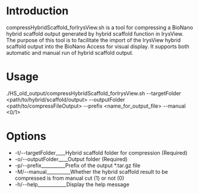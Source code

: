 # Introduction
compressHybridScaffold_forIrysView.sh is a tool for compressing a BioNano hybrid scaffold output generated by hybrid scaffold function in IrysView. The purpose of this tool is to facilitate the import of the IrysView hybrid scaffold output into the BioNano Access for visual display. It supports both automatic and manual run of hybrid scaffold output.

# Usage
./HS_old_output/compressHybridScaffold_forIrysView.sh --targetFolder <path/to/hybrid/scaffold/output> --outputFolder <path/to/compressFileOutput> --prefix <name_for_output_file> --manual <0/1>

# Options
*  -t/--targetFolder____Hybrid scaffold folder for compression (Required)
*  -o/--outputFolder____Output folder (Required)
*  -p/--prefix__________Prefix of the output *.tar.gz file
*  -M/--manual__________Whether the hybrid scaffold result to be compressed is from manual cut (1) or not (0)
*  -h/--help____________Display the help message
